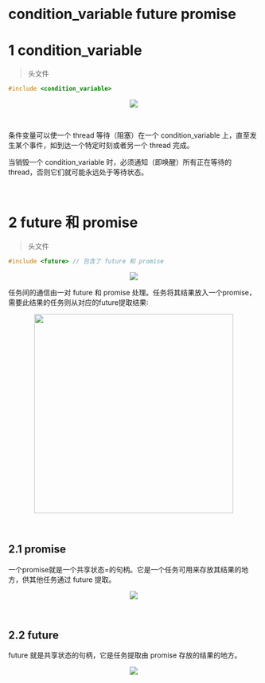 &emsp;
# condition_variable future promise


# 1 condition_variable
>头文件
```c++
#include <condition_variable>
```
<div align="center">
    <image src="./imgs/3.1-1.png" width=>
</div>

&emsp;

条件变量可以使一个 thread 等待（阻塞）在一个 condition_variable 上，直至发生某个事件，如到达一个特定时刻或者另一个 thread 完成。

当销毁一个 condition_variable 时，必须通知（即唤醒）所有正在等待的 thread，否则它们就可能永远处于等待状态。

&emsp;
# 2 future 和 promise
>头文件
```c++
#include <future> // 包含了 future 和 promise
```
<div align="center">
    <image src="./imgs/3.1-2.png" width=>
</div>

任务间的通信由一对 future 和 promise 处理。任务将其结果放入一个promise，需要此结果的任务则从对应的future提取结果∶




<div align="center">
    <image src="./imgs/3.1-3.png" width=400>
</div>

&emsp;
## 2.1 promise
一个promise就是一个共享状态=的句柄。它是一个任务可用来存放其结果的地方，供其他任务通过 future 提取。


<div align="center">
    <image src="./imgs/3.1-4.png" width=>
</div>


&emsp;
## 2.2 future

future 就是共享状态的句柄，它是任务提取由 promise 存放的结果的地方。

<div align="center">
    <image src="./imgs/3.1-5.png" width=>
</div>





